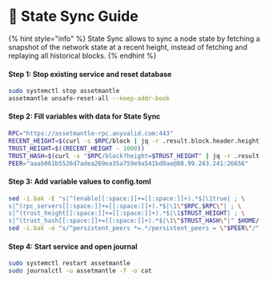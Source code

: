 # 🔌 State Sync Guide

{% hint style="info" %}
State Sync allows to sync a node state by fetching a snapshot of the network state at a recent height, instead of fetching and replaying all historical blocks.
{% endhint %}

#### Step 1: Stop existing service and reset database

```bash
sudo systemctl stop assetmantle
assetmantle unsafe-reset-all --keep-addr-book
```

#### Step 2: Fill variables with data for State Sync

```bash
RPC="https://assetmantle-rpc.anyvalid.com:443"
RECENT_HEIGHT=$(curl -s $RPC/block | jq -r .result.block.header.height)
TRUST_HEIGHT=$((RECENT_HEIGHT - 1000))
TRUST_HASH=$(curl -s "$RPC/block?height=$TRUST_HEIGHT" | jq -r .result.block_id.hash)
PEER="aaab061b5526d7adea269ea35a759e9a541bd0ae@88.99.243.241:26656"
```

#### Step 3: Add variable values to config.toml

```bash
sed -i.bak -E "s|^(enable[[:space:]]+=[[:space:]]+).*$|\1true| ; \
s|^(rpc_servers[[:space:]]+=[[:space:]]+).*$|\1\"$RPC,$RPC\"| ; \
s|^(trust_height[[:space:]]+=[[:space:]]+).*$|\1$TRUST_HEIGHT| ; \
s|^(trust_hash[[:space:]]+=[[:space:]]+).*$|\1\"$TRUST_HASH\"|" $HOME/.mantleNode/config/config.toml
sed -i.bak -e "s/^persistent_peers *=.*/persistent_peers = \"$PEER\"/" $HOME/.mantleNode/config/config.toml
```

#### Step 4: Start service and open journal

```bash
sudo systemctl restart assetmantle
sudo journalctl -u assetmantle -f -o cat
```

